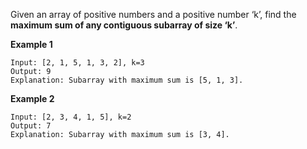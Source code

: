 Given an array of positive numbers and a positive number ‘k’, find the **maximum sum of any contiguous subarray of size ‘k’**.

**Example 1**

```
Input: [2, 1, 5, 1, 3, 2], k=3 
Output: 9
Explanation: Subarray with maximum sum is [5, 1, 3].
``` 

**Example 2**

```
Input: [2, 3, 4, 1, 5], k=2 
Output: 7
Explanation: Subarray with maximum sum is [3, 4].
```